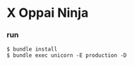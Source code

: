 X Oppai Ninja
==============

### run

```
$ bundle install
$ bundle exec unicorn -E production -D
```

